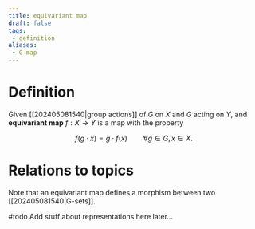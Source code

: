 ```yaml
---
title: equivariant map
draft: false
tags:
 - definition
aliases:
 - G-map
---
```

# Definition
Given [[202405081540|group actions]] of $G$ on $X$ and $G$ acting on $Y$, and **equivariant map** $f:X \to Y$  is a map with the property 

$$f(g\cdot x) = g \cdot f(x) \qquad \forall g \in G, x \in X.$$

# Relations to topics
Note that an equivariant map defines a morphism between two [[202405081540|G-sets]]. 

#todo Add stuff about representations here later...